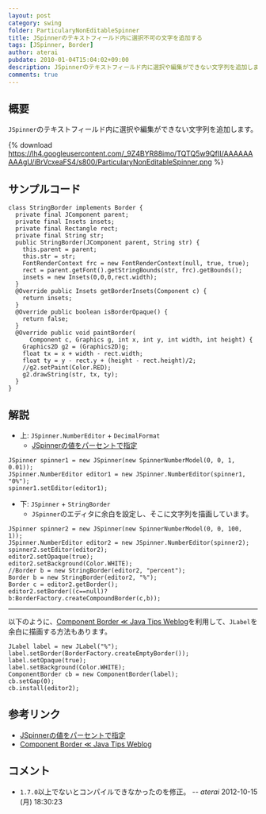 ```yaml
---
layout: post
category: swing
folder: ParticularyNonEditableSpinner
title: JSpinnerのテキストフィールド内に選択不可の文字を追加する
tags: [JSpinner, Border]
author: aterai
pubdate: 2010-01-04T15:04:02+09:00
description: JSpinnerのテキストフィールド内に選択や編集ができない文字列を追加します。
comments: true
---
```

## 概要
`JSpinner`のテキストフィールド内に選択や編集ができない文字列を追加します。

{% download https://lh4.googleusercontent.com/_9Z4BYR88imo/TQTQ5w9QfII/AAAAAAAAAgU/iBrVcxeaFS4/s800/ParticularyNonEditableSpinner.png %}

## サンプルコード
<pre class="prettyprint"><code>class StringBorder implements Border {
  private final JComponent parent;
  private final Insets insets;
  private final Rectangle rect;
  private final String str;
  public StringBorder(JComponent parent, String str) {
    this.parent = parent;
    this.str = str;
    FontRenderContext frc = new FontRenderContext(null, true, true);
    rect = parent.getFont().getStringBounds(str, frc).getBounds();
    insets = new Insets(0,0,0,rect.width);
  }
  @Override public Insets getBorderInsets(Component c) {
    return insets;
  }
  @Override public boolean isBorderOpaque() {
    return false;
  }
  @Override public void paintBorder(
      Component c, Graphics g, int x, int y, int width, int height) {
    Graphics2D g2 = (Graphics2D)g;
    float tx = x + width - rect.width;
    float ty = y - rect.y + (height - rect.height)/2;
    //g2.setPaint(Color.RED);
    g2.drawString(str, tx, ty);
  }
}
</code></pre>

## 解説
- 上: `JSpinner.NumberEditor` + `DecimalFormat`
    - [JSpinnerの値をパーセントで指定](http://ateraimemo.com/Swing/NumberEditor.html)

<!-- dummy comment line for breaking list -->

<pre class="prettyprint"><code>JSpinner spinner1 = new JSpinner(new SpinnerNumberModel(0, 0, 1, 0.01));
JSpinner.NumberEditor editor1 = new JSpinner.NumberEditor(spinner1, "0%");
spinner1.setEditor(editor1);
</code></pre>

- 下: `JSpinner` + `StringBorder`
    - `JSpinner`のエディタに余白を設定し、そこに文字列を描画しています。

<!-- dummy comment line for breaking list -->

<pre class="prettyprint"><code>JSpinner spinner2 = new JSpinner(new SpinnerNumberModel(0, 0, 100, 1));
JSpinner.NumberEditor editor2 = new JSpinner.NumberEditor(spinner2);
spinner2.setEditor(editor2);
editor2.setOpaque(true);
editor2.setBackground(Color.WHITE);
//Border b = new StringBorder(editor2, "percent");
Border b = new StringBorder(editor2, "%");
Border c = editor2.getBorder();
editor2.setBorder((c==null)?b:BorderFactory.createCompoundBorder(c,b));
</code></pre>

- - - -
以下のように、[Component Border ≪ Java Tips Weblog](http://tips4java.wordpress.com/2009/09/27/component-border/)を利用して、`JLabel`を余白に描画する方法もあります。

<pre class="prettyprint"><code>JLabel label = new JLabel("%");
label.setBorder(BorderFactory.createEmptyBorder());
label.setOpaque(true);
label.setBackground(Color.WHITE);
ComponentBorder cb = new ComponentBorder(label);
cb.setGap(0);
cb.install(editor2);
</code></pre>

## 参考リンク
- [JSpinnerの値をパーセントで指定](http://ateraimemo.com/Swing/NumberEditor.html)
- [Component Border ≪ Java Tips Weblog](http://tips4java.wordpress.com/2009/09/27/component-border/)

<!-- dummy comment line for breaking list -->

## コメント
- `1.7.0`以上でないとコンパイルできなかったのを修正。 -- *aterai* 2012-10-15 (月) 18:30:23

<!-- dummy comment line for breaking list -->
